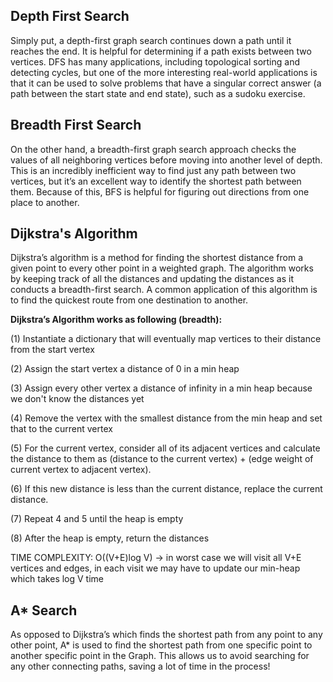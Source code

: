 ## Depth First Search
Simply put, a depth-first graph search continues down a path until it reaches the end. It is helpful for determining if a path exists between two vertices. DFS has many applications, including topological sorting and detecting cycles, but one of the more interesting real-world applications is that it can be used to solve problems that have a singular correct answer (a path between the start state and end state), such as a sudoku exercise.
## Breadth First Search
On the other hand, a breadth-first graph search approach checks the values of all neighboring vertices before moving into another level of depth. This is an incredibly inefficient way to find just any path between two vertices, but it’s an excellent way to identify the shortest path between them. Because of this, BFS is helpful for figuring out directions from one place to another.
## Dijkstra's Algorithm
Dijkstra’s algorithm is a method for finding the shortest distance from a given point to every other point in a weighted graph. The algorithm works by keeping track of all the distances and updating the distances as it conducts a breadth-first search. A common application of this algorithm is to find the quickest route from one destination to another.

**Dijkstra’s Algorithm works as following (breadth):**

(1) Instantiate a dictionary that will eventually map vertices 
to their distance from the start vertex

(2) Assign the start vertex a distance of 0 in a min heap

(3) Assign every other vertex a distance of infinity in a min heap because we don't know the distances yet

(4) Remove the vertex with the smallest distance from the min heap and set that to the current vertex

(5) For the current vertex, consider all of its adjacent vertices and calculate the distance to them as (distance to the current vertex) + (edge weight of current vertex to adjacent vertex).

(6) If this new distance is less than the current distance, replace the current distance.

(7) Repeat 4 and 5 until the heap is empty

(8) After the heap is empty, return the distances

TIME COMPLEXITY: O((V+E)log V) -> in worst case we will visit all V+E vertices and edges, in each visit we may have to update our min-heap which takes log V time

## A* Search
As opposed to Dijkstra’s which finds the shortest path from any point to any other point, A* is used to find the shortest path from one specific point to another specific point in the Graph. This allows us to avoid searching for any other connecting paths, saving a lot of time in the process!
